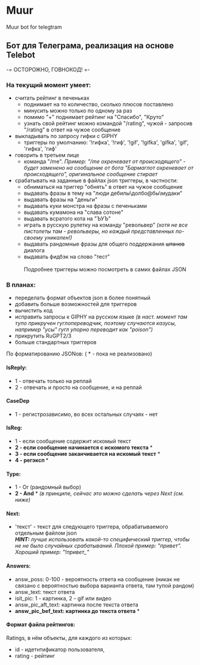 # Muur
Muur bot for telegtram

## Бот для Телеграма, реализация на основе Telebot

-= ОСТОРОЖНО, ГОВНОКОД! =-

### На текущий момент умеет:

- считать рейтинг в печеньках 
  - поднимает на то количество, сколько плюсов поставлено
  - минусить можно только по одному за раз
  - помимо "+" поднимает рейтинг на "Спасибо", "Круто"
  - узнать свой рейтинг можно командой "/rating", чужой - запросив "/rating" в ответ на чужое сообщение
- выкладывать по запросу гифки с GIPHY
  - триггеры по умолчанию: '!гифка', '!гиф', '!gif', '!gifka', 'gifka', 'gif', 'гифка', 'гиф'
- говорить в третьем лице
  -  команда "/me". <i>Пример: "/me охреневает от происходящего" - будет заменено на сообщение от бота "Бармаглот охреневает от происходящего", оригинальное сообщение стирает</i>
- срабатывать на заданные в файлах json триггеры, в частности:
  - обниматься на триггер "обнять" в ответ на чужое сообщение
  - выдавать фразы в тему на "люди дебилы\долбо@бы\мудаки"
  - выдавать фразы на "деньги"
  - выдавать куки монстра на фразы с печеньками
  - выдавать кумамона на "слава сотоне"
  - выдавать всратого кота на "ЪУЪ"
  - играть в русскую рулетку на команду "револьвер" <i>(хотя не все пистолеты там - револьверы, но каждый представленных по-своему уникален!)</i>
  - выдавать рандомные фразы для общего поддержания <s>штанов</s> диалога
  - выдавать фидбэк на слово "тест"<br><br>Подробнее триггеры можно посмотреть в самих файлах JSON

### В планах:

- переделать формат объектов json в более понятный 
- добавить больше возможностей для триггеров
- вычистить код
- исправить запросы к GIPHY на русском языке <i>(в наст. момент там тупо прикручен гуглопереводчик, поэтому случаются казусы, например "усы" гугл упорно переводит как "poison")</i>
- прикрутить RuGPT2/3
- больше стандартных триггеров

По форматированию JSONов: ( * - пока не реализовано)

#### IsReply: 
- 1 - отвечать только на реплай 
- 2 - отвечать и просто на сообщение, и на реплай

#### CaseDep

- 1 - регистрозависимо, во всех остальных случаях - нет

#### IsReg: 
- 1 - если сообщение содержит искомый текст
- <b>2 - если сообщение начинается с искомого текста</b> *
- <b>3 - если сообщение заканчивается на искомый текст</b> *
- <b>4 - регэксп </b> *

#### Type: 
- 1 - Or (рандомный выбор)
- <b>2 - And</b> * <i>(в принципе, сейчас это можно сделать через Next (см. ниже)</i>

#### Next:
- 'текст' - текст для следующего триггера, обрабатываемого отдельным файлом json<br>
<i><b>HINT:</b> лучше использовать какой-то специфический триггер, чтобы не не было случайных срабатываний. Плохой пример: "привет". Хороший пример: "!привет_"</i>

#### Answers:    
- answ_poss: 0-100 - вероятность ответа на сообщение (никак не связано с вероятностью выбора варианта ответа, там тупой рандом) 
- answ_text: текст ответа
- isit_pic: 1 - картинка, 2 - gif или видео
- answ_pic_aft_text: картинка после текста ответа
- <b>answ_pic_bef_text: картинка до текста ответа</b> *

#### Формат файла рейтингов:
 Ratings, в нём объекты, для каждого из которых:
- id - идетнтификатор пользователя, 
- rating - рейтинг
